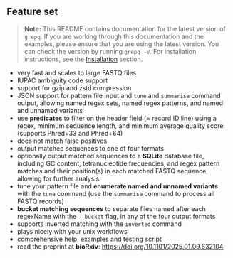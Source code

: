 ## Feature set

> **Note:**
This README contains documentation for the latest version of `grepq`. If you are working through this documentation and the examples, please ensure that you are using the latest version. You can check the version by running `grepq -V`. For installation instructions, see the [Installation](#installation) section.

- very fast and scales to large FASTQ files
- IUPAC ambiguity code support
- support for gzip and zstd compression
- JSON support for pattern file input and `tune` and `summarise` command output, allowing named regex sets, named regex patterns, and named and unnamed variants
- use **predicates** to filter on the header field (= record ID line) using a regex, minimum sequence length, and minimum average quality score (supports Phred+33 and Phred+64)
- does not match false positives
- output matched sequences to one of four formats
- optionally output matched sequences to a **SQLite** database file, including GC content, tetranucleotide frequencies, and regex pattern matches and their position(s) in each matched FASTQ sequence, allowing for further analysis
- tune your pattern file and **enumerate named and unnamed variants** with the `tune` command (use the `summarise` command to process all FASTQ records)
- **bucket matching sequences** to separate files named after each regexName with the `--bucket` flag, in any of the four output formats
- supports inverted matching with the `inverted` command
- plays nicely with your unix workflows
- comprehensive help, examples and testing script
- read the preprint at **bioRxiv**: <https://doi.org/10.1101/2025.01.09.632104>

